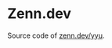 Zenn.dev
==============================================

Source code of [zenn.dev/yyu](https://zenn.dev/yyu).
